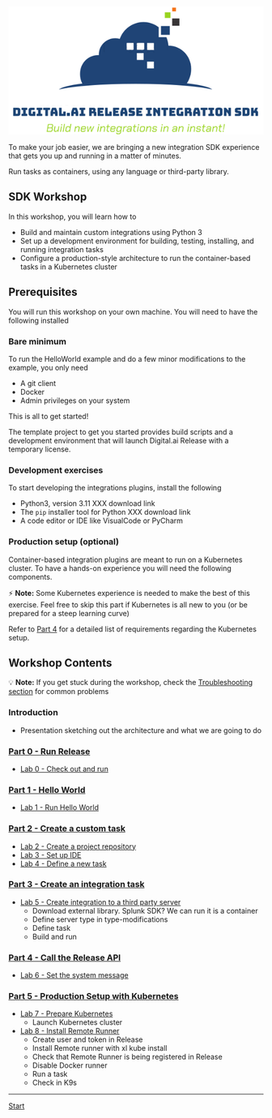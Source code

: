 ![Build new integrations in an instant!](integration-sdk-logo.png)

To make your job easier, we are bringing a new integration SDK experience that gets you up and running in a matter of minutes.

Run tasks as containers, using any language or third-party library.

## SDK Workshop

In this workshop, you will learn how to

* Build and maintain custom integrations using Python 3
* Set up a development environment for building, testing, installing, and running integration tasks
* Configure a production-style architecture to run the container-based tasks in a Kubernetes cluster

## Prerequisites

You will run this workshop on your own machine. You will need to have the following installed

### Bare minimum

To run the HelloWorld example and do a few minor modifications to the example, you only need

* A git client
* Docker
* Admin privileges on your system

This is all to get started!

The template project to get you started provides build scripts and a development environment that will launch Digital.ai Release with a temporary license.

### Development exercises

To start developing the integrations plugins, install the following

* Python3, version 3.11 XXX download link
* The `pip` installer tool for Python XXX download link
* A code editor or IDE like VisualCode or PyCharm

### Production setup (optional)

Container-based integration plugins are meant to run on a Kubernetes cluster. To have a hands-on experience you will need the following components.

⚡️ **Note:** Some Kubernetes experience is needed to make the best of this exercise. Feel free to skip this part if Kubernetes is all new to you (or be prepared for a steep learning curve)

Refer to [Part 4](part-5/lab-7-prepare-for-kubernetes.md) for a detailed list of requirements regarding the Kubernetes setup.

## Workshop Contents

💡 **Note:** If you get stuck during the workshop, check the [Troubleshooting section](troubleshooting.md) for common problems

### Introduction
* Presentation sketching out the architecture and what we are going to do

### [Part 0 - Run Release](part-0/)

* [Lab 0 - Check out and run](part-0/lab-0-checkout-project-and-run-release.md)

### [Part 1 - Hello World](part-1/)

*  [Lab 1 - Run Hello World](part-1/lab-1-run-hello-world.md)

### [Part 2 - Create a custom task](part-2/)

* [Lab 2 - Create a project repository](part-2/lab-2-create-project-repository.md)
* [Lab 3 - Set up IDE](part-2/lab-3-setup-ide.md)
* [Lab 4 - Define a new task](part-2/lab-4-define-a-new-task.md)

### [Part 3 - Create an integration task](part-3/)

* [Lab 5 - Create integration to a third party server]()
   * Download external library. Splunk SDK? We can run it is a container
   * Define server type in type-modifications
   * Define task
   * Build and run

### [Part 4 - Call the Release API](part-4/)

* [Lab 6 - Set the system message]()

### [Part 5 - Production Setup with Kubernetes](part-4/)

* [Lab 7 - Prepare Kubernetes](part-5/lab-7-prepare-for-kubernetes.md)
  * Launch Kubernetes cluster
* [Lab 8 - Install Remote Runner]()
  * Create user and token in Release
  * Install Remote runner with xl kube install
  * Check that Remote Runner is being registered in Release
  * Disable Docker runner
  * Run a task
  * Check in K9s


---

[Start](./part-0/lab-0-checkout-project-and-run-release.md)

